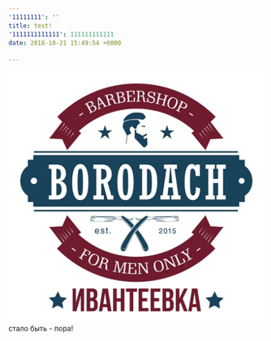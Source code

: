 ```yaml
---
'11111111': ''
title: test!
'1111111111111': 111111111111
date: 2018-10-21 15:49:54 +0000

---
```

![](/uploads/gAbr5Ymz7CM.jpg)стало быть - пора!